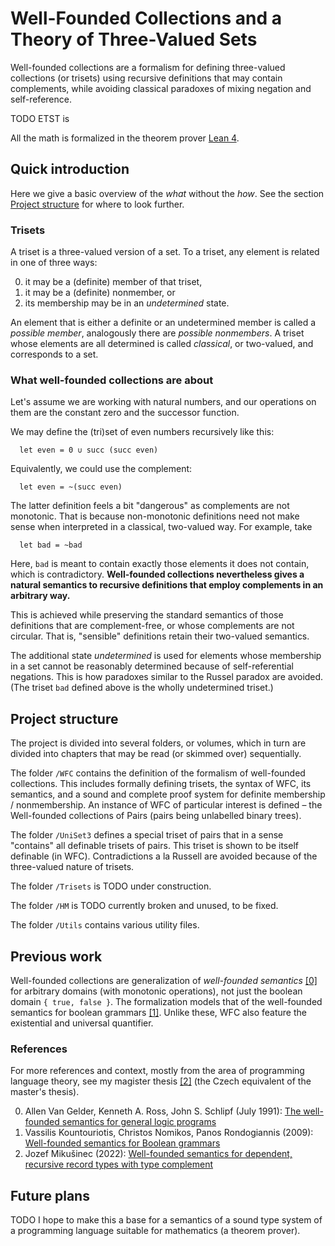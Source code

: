 # Well-Founded Collections and a Theory of Three-Valued Sets

Well-founded collections are a formalism for defining three-valued
collections (or trisets) using recursive definitions that may
contain complements, while avoiding classical paradoxes of mixing
negation and self-reference.

TODO ETST is

All the math is formalized in the theorem prover
[Lean 4](https://lean-lang.org/).


## Quick introduction
Here we give a basic overview of the *what* without the *how*.
See the section [Project structure](#Project-structure) for where
to look further.

### Trisets
A triset is a three-valued version of a set. To a triset, any
element is related in one of three ways:

0. it may be a (definite) member of that triset,
1. it may be a (definite) nonmember, or
2. its membership may be in an *undetermined* state.

An element that is either a definite or an undetermined member
is called a *possible member*, analogously there are *possible
nonmembers*. A triset whose elements are all determined is called
*classical*, or two-valued, and corresponds to a set.

### What well-founded collections are about
Let's assume we are working with natural numbers, and our operations
on them are the constant zero and the successor function.

We may define the (tri)set of even numbers recursively like this:

```
  let even = 0 ∪ succ (succ even)
```

Equivalently, we could use the complement:

```
  let even = ~(succ even)
```

The latter definition feels a bit "dangerous" as complements are
not monotonic. That is because non-monotonic definitions need not
make sense when interpreted in a classical, two-valued way. For
example, take

```
  let bad = ~bad
```

Here, `bad` is meant to contain exactly those elements it does not
contain, which is contradictory. **Well-founded collections nevertheless
gives a natural semantics to recursive definitions that employ
complements in an arbitrary way.**

This is achieved while preserving the standard semantics of those
definitions that are complement-free, or whose complements are not
circular. That is, "sensible" definitions retain their two-valued
semantics.

The additional state *undetermined* is used for elements whose
membership in a set cannot be reasonably determined because of
self-referential negations. This is how paradoxes similar to the
Russel paradox are avoided. (The triset `bad` defined above is the
wholly undetermined triset.)


## Project structure
The project is divided into several folders, or volumes, which in
turn are divided into chapters that may be read (or skimmed over)
sequentially.

The folder `/WFC` contains the definition of the formalism of
well-founded collections. This includes formally defining trisets,
the syntax of WFC, its semantics, and a sound and complete proof
system for definite membership / nonmembership. An instance of WFC
of particular interest is defined – the Well-founded collections
of Pairs (pairs being unlabelled binary trees).

The folder `/UniSet3` defines a special triset of pairs that in a
sense "contains" all definable trisets of pairs. This triset is
shown to be itself definable (in WFC). Contradictions a la Russell
are avoided because of the three-valued nature of trisets.

The folder `/Trisets` is TODO under construction.

The folder `/HM` is TODO currently broken and unused, to be fixed.

The folder `/Utils` contains various utility files.


## Previous work
Well-founded collections are generalization of *well-founded
semantics* [[0]][van-gelder-wfs] for arbitrary domains (with
monotonic operations), not just the boolean domain
`{ true, false }`. The formalization models that of the well-founded
semantics for boolean grammars [[1]][wfs-bg]. Unlike these, WFC also
feature the existential and universal quantifier.

### References
For more references and context, mostly from the area of programming
language theory, see my magister thesis [[2]][my-mgr-thesis] (the
Czech equivalent of the master's thesis).

[van-gelder-wfs]: https://dl.acm.org/doi/10.1145/116825.116838
[wfs-bg]: https://www.sciencedirect.com/science/article/pii/S0890540109001473
[my-mgr-thesis]: https://is.muni.cz/th/xr8vu/Well-founded-type-semantics.pdf

0. Allen Van Gelder, Kenneth A. Ross, John S. Schlipf (July 1991):
   [The well-founded semantics for general logic programs][van-gelder-wfs]
1. Vassilis Kountouriotis, Christos Nomikos, Panos Rondogiannis (2009):
   [Well-founded semantics for Boolean grammars][wfs-bg]
2. Jozef Mikušinec (2022): [Well-founded semantics for dependent,
   recursive record types with type complement][my-mgr-thesis]


## Future plans
TODO I hope to make this a base for a semantics of a sound type system of a programming language suitable for mathematics (a theorem prover).
